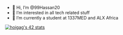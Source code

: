 - 👋 Hi, I’m @99Hassan20
- 👀 I’m interested in all tech related stuff
- 🌱 I’m currently a student at 1337MED and ALX Africa
<!---
99Hassan20/99Hassan20 is a ✨ special ✨ repository because its `README.md` (this file) appears on your GitHub profile.
You can click the Preview link to take a look at your changes.
--->
<a href="https://github.com/oakoudad/badge42"><img src="https://badge.mediaplus.ma/binary/hoigag" alt="hoigag's 42 stats" /></a>
